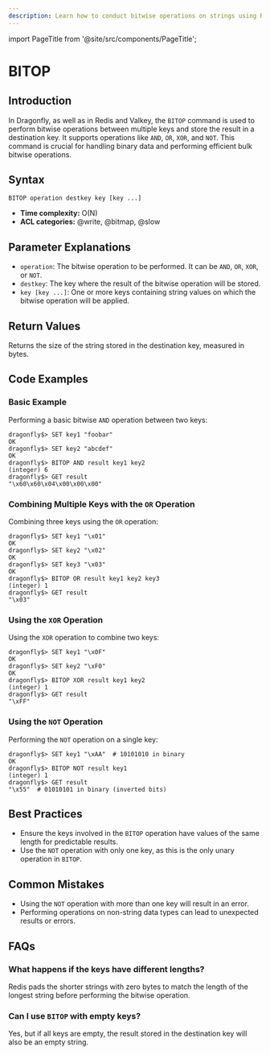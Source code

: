 ```yaml
---
description: Learn how to conduct bitwise operations on strings using Redis BITOP.
---
```


import PageTitle from '@site/src/components/PageTitle';

# BITOP

<PageTitle title="Redis BITOP Explained (Better Than Official Docs)" />

## Introduction

In Dragonfly, as well as in Redis and Valkey, the `BITOP` command is used to perform bitwise operations between multiple keys and store the result in a destination key.
It supports operations like `AND`, `OR`, `XOR`, and `NOT`.
This command is crucial for handling binary data and performing efficient bulk bitwise operations.

## Syntax

```shell
BITOP operation destkey key [key ...]
```

- **Time complexity:** O(N)
- **ACL categories:** @write, @bitmap, @slow

## Parameter Explanations

- `operation`: The bitwise operation to be performed. It can be `AND`, `OR`, `XOR`, or `NOT`.
- `destkey`: The key where the result of the bitwise operation will be stored.
- `key [key ...]`: One or more keys containing string values on which the bitwise operation will be applied.

## Return Values

Returns the size of the string stored in the destination key, measured in bytes.

## Code Examples

### Basic Example

Performing a basic bitwise `AND` operation between two keys:

```shell
dragonfly$> SET key1 "foobar"
OK
dragonfly$> SET key2 "abcdef"
OK
dragonfly$> BITOP AND result key1 key2
(integer) 6
dragonfly$> GET result
"\x60\x60\x04\x00\x00\x00"
```

### Combining Multiple Keys with the `OR` Operation

Combining three keys using the `OR` operation:

```shell
dragonfly$> SET key1 "\x01"
OK
dragonfly$> SET key2 "\x02"
OK
dragonfly$> SET key3 "\x03"
OK
dragonfly$> BITOP OR result key1 key2 key3
(integer) 1
dragonfly$> GET result
"\x03"
```

### Using the `XOR` Operation

Using the `XOR` operation to combine two keys:

```shell
dragonfly$> SET key1 "\x0F"
OK
dragonfly$> SET key2 "\xF0"
OK
dragonfly$> BITOP XOR result key1 key2
(integer) 1
dragonfly$> GET result
"\xFF"
```

### Using the `NOT` Operation

Performing the `NOT` operation on a single key:

```shell
dragonfly$> SET key1 "\xAA"  # 10101010 in binary
OK
dragonfly$> BITOP NOT result key1
(integer) 1
dragonfly$> GET result
"\x55"  # 01010101 in binary (inverted bits)
```

## Best Practices

- Ensure the keys involved in the `BITOP` operation have values of the same length for predictable results.
- Use the `NOT` operation with only one key, as this is the only unary operation in `BITOP`.

## Common Mistakes

- Using the `NOT` operation with more than one key will result in an error.
- Performing operations on non-string data types can lead to unexpected results or errors.

## FAQs

### What happens if the keys have different lengths?

Redis pads the shorter strings with zero bytes to match the length of the longest string before performing the bitwise operation.

### Can I use `BITOP` with empty keys?

Yes, but if all keys are empty, the result stored in the destination key will also be an empty string.

